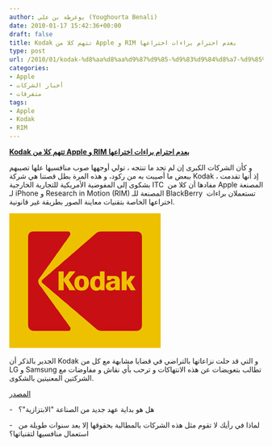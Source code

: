 ```yaml
---
author: يوغرطة بن علي (Youghourta Benali)
date: 2010-01-17 15:42:36+00:00
draft: false
title: Kodak تتهم كلا من Apple و RIM بعدم احترام براءات اختراعها
type: post
url: /2010/01/kodak-%d8%aa%d8%aa%d9%87%d9%85-%d9%83%d9%84%d8%a7-%d9%85%d9%86-apple-%d9%88-rim-%d8%a8%d8%b9%d8%af%d9%85-%d8%a7%d8%ad%d8%aa%d8%b1%d8%a7%d9%85-%d8%a8%d8%b1%d8%a7%d8%a1%d8%a7%d8%aa-%d8%a7%d8%ae%d8%aa/
categories:
- Apple
- أخبار الشركات
- متفرقات
tags:
- Apple
- Kodak
- RIM
---
```


[**Kodak تتهم كلا من Apple و RIM بعدم احترام براءات اختراعها**](https://www.it-scoop.com/2010/01/kodak-%d8%aa%d8%aa%d9%87%d9%85-%d9%83%d9%84%d8%a7-%d9%85%d9%86-apple-%d9%88-rim-%d8%a8%d8%b9%d8%af%d9%85-%d8%a7%d8%ad%d8%aa%d8%b1%d8%a7%d9%85-%d8%a8%d8%b1%d8%a7%d8%a1%d8%a7%d8%aa-%d8%a7%d8%ae%d8%aa/)


و كأن الشركات الكبرى إن لم تجد ما تنتجه ، تولي أوجهها صوب منافسيها علها تصيبهم ببعض ما أصيبت به من ركود، و هذه المرة بطل قصتنا هي شركة Kodak ، إذ أنها تقدمت بشكوى إلى المفوضية الأمريكية للتجارية الخارجية ITC  مفادها أن كلا من Apple المصنعة لـ iPhone و Research in Motion (RIM) المصنعة للـ BlackBerry  تستعملان براءات اختراعها الخاصة بتقنيات معاينة الصور بطريقة غير قانونية.

[![](kodak-logo.jpg)
](https://www.it-scoop.com/2010/01/kodak-%d8%aa%d8%aa%d9%87%d9%85-%d9%83%d9%84%d8%a7-%d9%85%d9%86-apple-%d9%88-rim-%d8%a8%d8%b9%d8%af%d9%85-%d8%a7%d8%ad%d8%aa%d8%b1%d8%a7%d9%85-%d8%a8%d8%b1%d8%a7%d8%a1%d8%a7%d8%aa-%d8%a7%d8%ae%d8%aa/)

الجدير بالذكر أن Kodak و التي قد حلت نزاعاتها بالتراضي في قضايا مشابهة مع كل من LG و Samsung تطالب بتعويضات عن هذه الانتهاكات و ترحب بأي نقاش و مفاوضات مع الشركتين المعنيتين بالشكوى.

[المصدر](http://www.benzinga.com/general/87597/kodak-sues-apple-and-research-in-motion)

-   هل هو بداية عهد جديد من الصناعة "الابتزازية"؟

-   لماذا في رأيك لا تقوم مثل هذه الشركات بالمطالبة بحقوقها إلا بعد سنوات طويلة من استعمال منافسيها لتقنياتها؟
